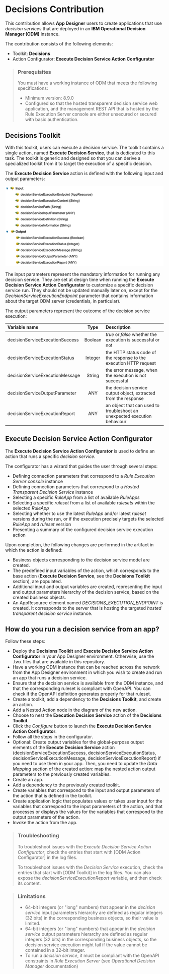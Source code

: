 # Decisions Contribution

This contribution allows **App Designer** users to create applications that use *decision services* that are deployed in an **IBM Operational Decision Manager (ODM)** instance.

The contribution consists of the following elements:
- Toolkit: **Decisions**
- Action Configurator: **Execute Decision Service Action Configurator**

> ### Prerequisites
>
> You must have a working instance of ODM that meets the following specifications:
> - Minimum version: 8.9.0
> - Configured so that the hosted transparent decision service web application, and the management REST API that is hosted by the Rule Execution Server console are either unsecured or secured with basic authentication.

## Decisions Toolkit
With this toolkit, users can execute a decision service. The toolkit contains a single action, named **Execute Decision Service**, that is dedicated to this task.
The toolkit is generic and designed so that you can derive a specialized toolkit from it to target the execution of a specific decision.

The **Execute Decision Service** action is defined with the following input and output parameters:

![Execute Decision Service Inputs and Outputs](./img/01.png)

The input parameters represent the mandatory information for running any decision service. They are set at design time when running the **Execute Decision Service Action Configurator** to customize a specific decision service run. They should not be updated manually later on, except for the *DecisionServiceExecutionEndpoint* parameter that contains information about the target ODM server (credentials, in particular).

The output parameters represent the outcome of the decision service execution:

| Variable name                   | Type    | Description  |
|:--------------------------------|:-------:|:-------------|
| decisionServiceExecutionSuccess | Boolean | *true* or *false* whether the execution is successful or not |
| decisionServiceExecutionStatus  | Integer | the HTTP status code of the response to the execution HTTP request |
| decisionServiceExecutionMessage | String  | the error message, when the execution is not successful |
| decisionServiceOutputParameter  | ANY     | the decision service output object, extracted from the response |
| decisionServiceExecutionReport  | ANY     | an object that can used to troubleshoot an unexpected execution behaviour |


## Execute Decision Service Action Configurator
The **Execute Decision Service Action Configurator** is used to define an action that runs a specific *decision service*.

The configurator has a wizard that guides the user through several steps:
- Defining connection parameters that correspond to a *Rule Execution Server console* instance
- Defining connection parameters that correspond to a *Hosted Transparent Decision Service* instance
- Selecting a specific *RuleApp* from a list of available *RuleApps*
- Selecting a specific *ruleset* from a list of available *rulesets* within the selected *RuleApp*
- Selecting whether to use the latest *RuleApp* and/or latest *ruleset* versions during the run, or if the execution precisely targets the selected *RuleApp* and *ruleset* version
- Presenting a summary of the configured decision service execution action

Upon completion, the following changes are performed in the artifact in which the action is defined:
- Business objects corresponding to the decision service model are created.
- The predefined input variables of the action, which corresponds to the base action (**Execute Decision Service**, see the **Decisions Toolkit** section), are populated.
- Additional input and output variables are created, representing the input and output parameters hierarchy of the decision service, based on the created business objects.
- An AppResource element named *DECISIONS_EXECUTION_ENDPOINT* is created. It corresponds to the server that is hosting the targeted *hosted transparent decision service* instance.

## How do you run a decision service from an app?
Follow these steps:
- Deploy the **Decisions Toolkit** and **Execute Decision Service Action Configurator** in your App Designer environment. Otherwise, use the .twx files that are available in this repository.
- Have a working ODM instance that can be reached across the network from the App Designer environment in which you wish to create and run an app that runs a decision service.
- Ensure that the decision service is available from the ODM instance, and that the corresponding ruleset is compliant with OpenAPI. You can check if the OpenAPI definition generates properly for that ruleset.
- Create a toolkit, add a dependency to the **Decisions Toolkit**, and create an action.
- Add a Nested Action node in the diagram of the new action.
- Choose to nest the **Execution Decision Service** action of the **Decisions Toolkit**.
- Click the *Configure* button to launch the **Execute Decision Service Action Configurator**.
- Follow all the steps in the configurator.
- Optional: Create output variables for the global-purpose output elements of the **Execute Decision Service** action (decisionServiceExecutionSuccess, decisionServiceExecutionStatus, decisionServiceExecutionMessage, decisionServiceExecutionReport) if you need to use them in your app. Then, you need to update the *Data Mapping* section of the created action: map the nested action output parameters to the previously created variables.
- Create an app.
- Add a dependency to the previously created toolkit.
- Create variables that correspond to the input and output parameters of the action that is defined in the toolkit.
- Create application logic that populates values or takes user input for the variables that correspond to the input parameters of the action, and that processes or displays the values for the variables that correspond to the output parameters of the action.
- Invoke the action from the app.

> ### Troubleshooting
> To troubleshoot issues with the *Execute Decision Service Action Configurator*, check the entries that start with [ODM Action Configurator] in the log files.
> 
> To troubleshoot issues with the *Decision Service* execution, check the entries that start with [ODM Toolkit] in the log files. You can also expose the *decisionServiceExecutionReport* variable, and then check its content.

> ### Limitations
>
> - 64-bit integers (or "long" numbers) that appear in the *decision service* input parameters hierarchy are defined as regular integers (32 bits) in the corresponding business objects, so their value is limited.
> - 64-bit integers (or "long" numbers) that appear in the *decision service* output parameters hierarchy are defined as regular integers (32 bits) in the corresponding business objects, so the decision service execution might fail if the value cannot be contained in a 32-bit integer.
> - To run a *decision service*, it must be compliant with the OpenAPI constraints in *Rule Execution Server* (see *Operational Decision Manager* documentation)
